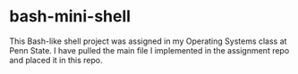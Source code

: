 # bash-mini-shell

This Bash-like shell project was assigned in my Operating Systems class at Penn State. I have pulled the main file I implemented in the assignment repo and placed it in this repo.
